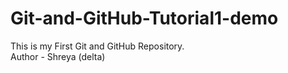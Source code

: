 # Git-and-GitHub-Tutorial1-demo
This is my First Git and GitHub Repository.
<br>
Author - Shreya (delta)
